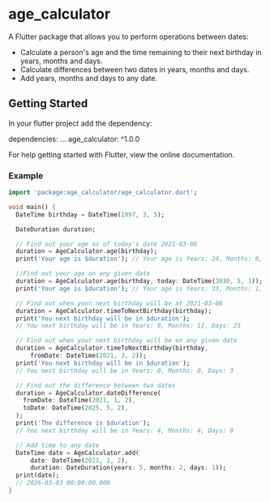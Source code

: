 # age_calculator

A Flutter package that allows you to perform operations between dates:
- Calculate a person's age and the time remaining to their next birthday in years, months and days. 
- Calculate differences between two dates in years, months and days.
- Add years, months and days to any date.

## Getting Started

In your flutter project add the dependency:

dependencies:
  ...
  age_calculator: ^1.0.0

For help getting started with Flutter, view the online documentation.

### Example

```dart
import 'package:age_calculator/age_calculator.dart';

void main() {
  DateTime birthday = DateTime(1997, 3, 5);

  DateDuration duration;

  // Find out your age as of today's date 2021-03-08
  duration = AgeCalculator.age(birthday);
  print('Your age is $duration'); // Your age is Years: 24, Months: 0, Days: 3

  //Find out your age on any given date
  duration = AgeCalculator.age(birthday, today: DateTime(2030, 5, 1));
  print('Your age is $duration'); // Your age is Years: 33, Months: 1, Days: 26

  // Find out when your next birthday will be at 2021-03-08
  duration = AgeCalculator.timeToNextBirthday(birthday);
  print('You next birthday will be in $duration');
  // You next birthday will be in Years: 0, Months: 11, Days: 25

  // Find out when your next birthday will be on any given date
  duration = AgeCalculator.timeToNextBirthday(birthday,
      fromDate: DateTime(2021, 3, 2));
  print('You next birthday will be in $duration');
  // You next birthday will be in Years: 0, Months: 0, Days: 3

  // Find out the difference between two dates
  duration = AgeCalculator.dateDifference(
    fromDate: DateTime(2021, 1, 2),
    toDate: DateTime(2025, 5, 2),
  );
  print('The difference is $duration');
  // You next birthday will be in Years: 4, Months: 4, Days: 0

  // Add time to any date
  DateTime date = AgeCalculator.add(
      date: DateTime(2021, 1, 2),
      duration: DateDuration(years: 5, months: 2, days: 1));
  print(date);
  // 2026-03-03 00:00:00.000
}
```

